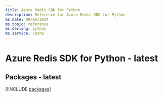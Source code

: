 ```yaml
---
title: Azure Redis SDK for Python
description: Reference for Azure Redis SDK for Python
ms.date: 09/06/2024
ms.topic: reference
ms.devlang: python
ms.service: cache
---
```

# Azure Redis SDK for Python - latest
## Packages - latest
[!INCLUDE [packages](redis-index.md)]